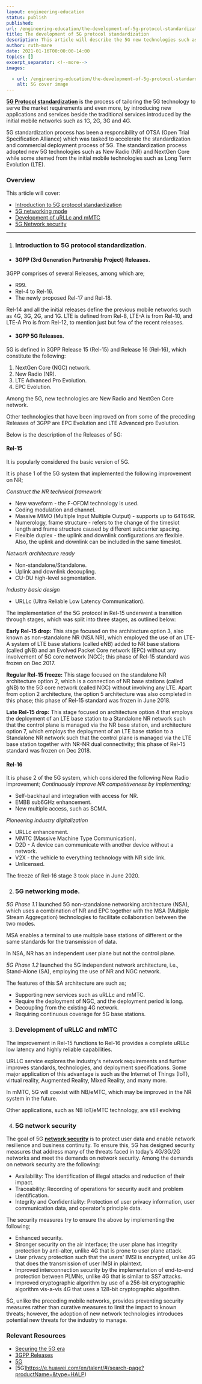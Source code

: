 ```yaml
---
layout: engineering-education
status: publish
published: 
url: /engineering-education/the-development-of-5g-protocol-standardization/
title: The development of 5G protocol standardization
description: This article will describe the 5G new technologies such as the NextGen core network and NR which are defined in Rel-15 and Rel-16, the LTE evolution, 5G network model and 5G security.
author: ruth-mare
date: 2021-01-16T00:00:00-14:00
topics: []
excerpt_separator: <!--more-->
images:

  - url: /engineering-education/the-development-of-5g-protocol-standardization/hero.jpg
    alt: 5G cover image 
---
```



[**5G Protocol standardization**](https://www.ericsson.com/en/future-technologies/standardization/5g-standardization) is the process of tailoring the 5G technology  to  serve  the  market requirements and even more, by introducing new applications and services beside the  traditional services introduced by  the initial mobile networks such as 1G, 2G, 3G and 4G. 
<!--more-->

5G standardization process has been a responsibility of OTSA (Open Trial Specification Alliance) which was tasked to accelerate the standardization and commercial deployment process of 5G. The standardization process adopted new 5G technologies such as New Radio (NR) and NextGen Core while some stemed from the initial mobile technologies such as Long Term Evolution (LTE).


 ### Overview
This article will cover:
- [Introduction to 5G protocol standardization](#Introduction-to-5G-protocol-standardization)
- [5G networking mode](#5G-networking-mode)
- [Development of uRLLc and mMTC](#Development-of-uRLLc-and-mMTC)
- [5G Network security](#5G-Network-security)
---


1. ### Introduction to 5G protocol standardization.
- #### 3GPP (3rd Generation Partnership Project) Releases.

3GPP comprises of several Releases, among which are;

-	R99.
-	Rel-4 to Rel-16.
-	The newly proposed Rel-17 and Rel-18.

Rel-14 and all the initial releases define the previous mobile networks such as 4G, 3G, 2G, and 1G. LTE is defined from Rel-8, LTE-A is from Rel-10, and LTE-A Pro is from Rel-12, to mention just but few of the recent releases.

- #### 3GPP 5G Releases.

5G is defined in 3GPP Release 15 (Rel-15) and Release 16 (Rel-16), which constitute the following:

1. NextGen Core (NGC) network.
2. New Radio (NR).
3. LTE Advanced Pro Evolution.
4. EPC Evolution.

Among the 5G, new technologies are New Radio and NextGen Core network.

Other technologies that have been improved on from some of the preceding Releases of 3GPP are EPC Evolution and LTE Advanced pro Evolution. 

Below is the description of the Releases of 5G:

#### Rel-15
It is popularly considered the basic version of 5G.

It is phase 1 of the 5G system that implemented the following improvement on NR;

*Construct the NR technical framework*
+	New waveform - the F-OFDM technology is used.
+	Coding modulation and channel.
+	Massive MIMO (Multiple Input Multiple Output) - supports up to 64T64R.
+	Numerology, frame structure - refers to the change of the timeslot length and frame structure caused by different subcarrier spacing.
+	Flexible duplex - the uplink and downlink configurations are flexible. Also, the uplink and downlink can be included in the same timeslot.

*Network architecture ready*
+	Non-standalone/Standalone.
+	Uplink and downlink decoupling.
+ CU-DU high-level segmentation.

*Industry basic design*
+	URLLc (Ultra Reliable Low Latency Communication).

The implementation of the 5G protocol in Rel-15 underwent a transition through stages, which was split into three stages, as outlined below:

**Early Rel-15 drop:** This stage focused on the architecture option 3, also known as non-standalone NR (NSA NR), which employed the use of an LTE-A system of LTE base stations (called eNB) added to NR base stations (called gNB) and an Evolved Packet Core network (EPC) without any involvement of 5G core network (NGC); this phase of Rel-15 standard was frozen on Dec 2017.

**Regular Rel-15 freeze:** This stage focused on the standalone NR architecture option 2, which is a connection of NR base stations (called gNB) to the 5G core network (called NGC) without involving any LTE. Apart from option 2 architecture, the option 5 architecture was also completed in this phase; this phase of Rel-15 standard was frozen in June 2018.

**Late Rel-15 drop:** This stage focused on architecture option 4 that employs the deployment of an LTE base station to a Standalone NR network such that the control plane is managed via the NR base station, and architecture option 7, which employs the deployment of an LTE base station to a Standalone NR network such that the control plane is managed via the LTE base station together with NR-NR dual connectivity; this phase of Rel-15 standard was frozen on Dec 2018.

#### Rel-16
It is phase 2 of the 5G system, which considered the following New Radio improvement;
*Continuously improve NR competitiveness by implementing;*
+	Self-backhaul and integration with access for NR.
+	EMBB sub6GHz enhancement.
+	New multiple access, such as SCMA.

*Pioneering industry digitalization*
+	URLLc enhancement.
+	MMTC (Massive Machine Type Communication).
+	D2D - A device can communicate with another device without a network. 
+	V2X - the vehicle to everything technology with NR side link.
+	Unlicensed.

The freeze of Rel-16 stage 3 took place in June 2020.


2. ### 5G networking mode.
*5G Phase 1.1* launched 5G non-standalone networking architecture (NSA), which uses a combination of NR and EPC together with the MSA (Multiple Stream Aggregation) technologies to facilitate collaboration between the two modes.

MSA enables a terminal to use multiple base stations of different or the same standards for the transmission of data.

In NSA, NR has an independent user plane but not the control plane.

*5G Phase 1.2* launched the 5G independent network architecture, i.e., Stand-Alone (SA), employing the use of NR and NGC network.

The features of this SA architecture are such as;

-	Supporting new services such as uRLLc and mMTC.
-	Require the deployment of NGC, and the deployment period is long.
-	Decoupling from the existing 4G network.
-	Requiring continuous coverage for 5G base stations.



3. ### Development of uRLLC and mMTC

The improvement in Rel-15 functions to Rel-16 provides a complete uRLLc low latency and highly reliable capabilities.

URLLC service explores the industry's network requirements and further improves standards, technologies, and deployment specifications. Some major application of this advantage is such as the Internet of Things (IoT), virtual reality, Augmented Reality, Mixed Reality, and many more.

In mMTC, 5G will coexist with NB/eMTC, which may be improved in the NR system in the future.

Other applications, such as NB IoT/eMTC technology, are still evolving


4. ### 5G network security
 The goal of 5G [**network security**](https://www.paloaltonetworks.com/cyberpedia/what-is-5g-security) is to protect user data and enable network resilience and business continuity. To ensure this, 5G has designed security measures that address many of the threats faced in today’s 4G/3G/2G networks and meet the demands on network security. Among the demands on network security are the following:

- Availability: The identification of illegal attacks and reduction of their impact.
- Traceability: Recording of operations for security audit and problem identification.
- Integrity and Confidentiality: Protection of user privacy information, user communication data, and operator's principle data.

The security measures try to ensure the above by implementing the following;

-	Enhanced security.
-	Stronger security on the air interface; the user plane has integrity protection by anti-alter, unlike 4G that is prone to user plane attack.
-	User privacy protection such that the users' IMSI is encrypted, unlike 4G that does the transmission of user IMSI in plaintext.
-	Improved interconnection security by the implementation of end-to-end protection between PLMNs, unlike 4G that is similar to SS7 attacks.
-	Improved cryptographic algorithm by use of a 256-bit cryptographic algorithm vis-a-vis 4G that uses a 128-bit cryptographic algorithm.


5G, unlike the preceding mobile networks, provides preventing security measures rather than curative measures to limit the impact to known threats; however, the adoption of new network technologies introduces potential new threats for the industry to manage.



### Relevant Resources

- [Securing the 5G era](https://www.gsma.com/security/securing-the-5g-era/)
- [3GPP Releases](https://www.3gpp.org/specifications/releases)
- [5G](https://www.etsi.org/technologies/mobile/5g?jjj=1610802649669)
- [5G]https://e.huawei.com/en/talent/#/search-page?productName=&type=HALP)